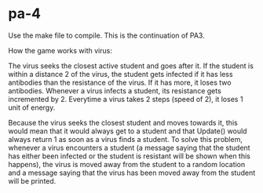# pa-4

Use the make file to compile.
This is the continuation of PA3.

How the game works with virus:

The virus seeks the closest active student and goes after it. If the student is within a distance 2 of the virus, the student gets infected if it has less antibodies than the resistance of the virus. If it has more, it loses two antibodies.
Whenever a virus infects a student, its resistance gets incremented by 2.
Everytime a virus takes 2 steps (speed of 2), it loses 1 unit of energy.

Because the virus seeks the closest student and moves towards it, this would mean that it would always get to a student and that Update() would always return 1 as soon as a virus finds a student. To solve this problem, whenever a virus encounters a student (a message saying that the student has either been infected or the student is resistant will be shown when this happens), the virus is moved away from the student to a random location and a message saying that the virus has been moved away from the student will be printed.